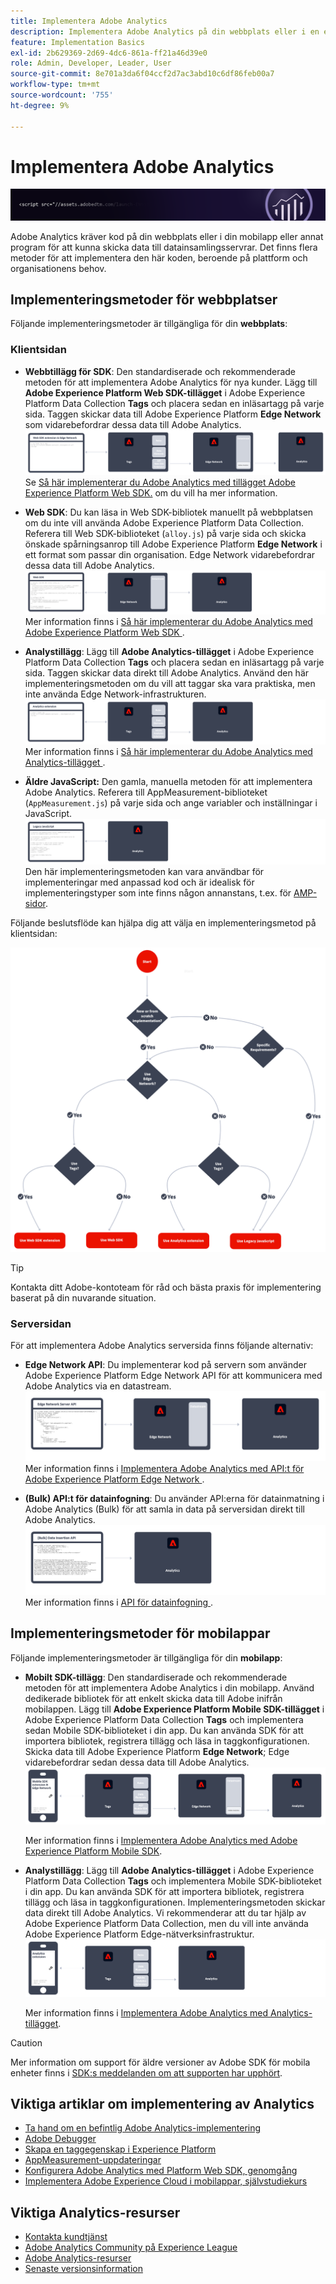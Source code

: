 ```yaml
---
title: Implementera Adobe Analytics
description: Implementera Adobe Analytics på din webbplats eller i en egenskap eller app.
feature: Implementation Basics
exl-id: 2b629369-2d69-4dc6-861a-ff21a46d39e0
role: Admin, Developer, Leader, User
source-git-commit: 8e701a3da6f04ccf2d7ac3abd10c6df86feb00a7
workflow-type: tm+mt
source-wordcount: '755'
ht-degree: 9%

---
```


# Implementera Adobe Analytics

![Banderoll](../../assets/doc_banner_implement.png)

Adobe Analytics kräver kod på din webbplats eller i din mobilapp eller annat program för att kunna skicka data till datainsamlingsservrar. Det finns flera metoder för att implementera den här koden, beroende på plattform och organisationens behov.

## Implementeringsmetoder för webbplatser

Följande implementeringsmetoder är tillgängliga för din **webbplats**:

### Klientsidan

* **Webbtillägg för SDK**: Den standardiserade och rekommenderade metoden för att implementera Adobe Analytics för nya kunder. Lägg till **Adobe Experience Platform Web SDK-tillägget** i Adobe Experience Platform Data Collection **Tags** och placera sedan en inläsartagg på varje sida. Taggen skickar data till Adobe Experience Platform **Edge Network** som vidarebefordrar dessa data till Adobe Analytics.
  ![Webbtillägg för SDK](./assets/websdk-extension-implementation.png)
Se [Så här implementerar du Adobe Analytics med tillägget Adobe Experience Platform Web SDK.](./aep-edge/overview.md) om du vill ha mer information.

* **Web SDK**: Du kan läsa in Web SDK-bibliotek manuellt på webbplatsen om du inte vill använda Adobe Experience Platform Data Collection. Referera till Web SDK-biblioteket (`alloy.js`) på varje sida och skicka önskade spårningsanrop till Adobe Experience Platform **Edge Network** i ett format som passar din organisation. Edge Network vidarebefordrar dessa data till Adobe Analytics.
  ![SDK för webben](./assets/websdk-implementation.png)
Mer information finns i [ Så här implementerar du Adobe Analytics med Adobe Experience Platform Web SDK ](./aep-edge/overview.md) .

* **Analystillägg**: Lägg till **Adobe Analytics-tillägget** i Adobe Experience Platform Data Collection **Tags** och placera sedan en inläsartagg på varje sida. Taggen skickar data direkt till Adobe Analytics. Använd den här implementeringsmetoden om du vill att taggar ska vara praktiska, men inte använda Edge Network-infrastrukturen.
  ![Adobe Analytics-tillägg](./assets/analytics-extension-implementation.png)
Mer information finns i [ Så här implementerar du Adobe Analytics med Analytics-tillägget ](launch/overview.md) .

* **Äldre JavaScript:** Den gamla, manuella metoden för att implementera Adobe Analytics. Referera till AppMeasurement-biblioteket (`AppMeasurement.js`) på varje sida och ange variabler och inställningar i JavaScript.
  ![Så här implementerar du Adobe Analytics med äldre JavaScript](./assets/appmeasurement-implementation.png)
Den här implementeringsmetoden kan vara användbar för implementeringar med anpassad kod och är idealisk för implementeringstyper som inte finns någon annanstans, t.ex. för [AMP-sidor](other/amp.md).

Följande beslutsflöde kan hjälpa dig att välja en implementeringsmetod på klientsidan:

![Ett beslutsträd för att välja en implementeringsmetod, vilket beskrivs i det här avsnittet.](./assets/decision-tree.png)


>[!TIP]
>
>Kontakta ditt Adobe-kontoteam för råd och bästa praxis för implementering baserat på din nuvarande situation.

### Serversidan

För att implementera Adobe Analytics serversida finns följande alternativ:

* **Edge Network API**: Du implementerar kod på servern som använder Adobe Experience Platform Edge Network API för att kommunicera med Adobe Analytics via en datastream.
  ![Implementering på serversidan](assets/edge-network-server-api.svg)
Mer information finns i [ Implementera Adobe Analytics med API:t för Adobe Experience Platform Edge Network ](/help/implement/aep-edge/api/overview.md) .

* **(Bulk) API:t för datainfogning**: Du använder API:erna för datainmatning i Adobe Analytics (Bulk) för att samla in data på serversidan direkt till Adobe Analytics.
  ![API:er för datainfogning](assets/analytics-apis.png)
Mer information finns i [ API för datainfogning ](../import/c-data-insertion-api/c-data-insertion-api.md) .

## Implementeringsmetoder för mobilappar

Följande implementeringsmetoder är tillgängliga för din **mobilapp**:

* **Mobilt SDK-tillägg**: Den standardiserade och rekommenderade metoden för att implementera Adobe Analytics i din mobilapp. Använd dedikerade bibliotek för att enkelt skicka data till Adobe inifrån mobilappen. Lägg till **Adobe Experience Platform Mobile SDK-tillägget** i Adobe Experience Platform Data Collection **Tags** och implementera sedan Mobile SDK-biblioteket i din app. Du kan använda SDK för att importera bibliotek, registrera tillägg och läsa in taggkonfigurationen. Skicka data till Adobe Experience Platform **Edge Network**; Edge vidarebefordrar sedan dessa data till Adobe Analytics.
  ![Mobile SDK-tillägg](./assets/mobilesdk-extension.png)

  Mer information finns i [Implementera Adobe Analytics med Adobe Experience Platform Mobile SDK](../implement/aep-edge/mobile-sdk/overview.md).

* **Analystillägg**: Lägg till **Adobe Analytics-tillägget** i Adobe Experience Platform Data Collection **Tags** och implementera Mobile SDK-biblioteket i din app. Du kan använda SDK för att importera bibliotek, registrera tillägg och läsa in taggkonfigurationen. Implementeringsmetoden skickar data direkt till Adobe Analytics. Vi rekommenderar att du tar hjälp av Adobe Experience Platform Data Collection, men du vill inte använda Adobe Experience Platform Edge-nätverksinfrastruktur.
  ![Analystillägg](./assets/mobilesdk-analytics-extension.png)

  Mer information finns i [Implementera Adobe Analytics med Analytics-tillägget](../implement/aep-edge/mobile-sdk/overview.md).


>[!CAUTION]
>
>Mer information om support för äldre versioner av Adobe SDK för mobila enheter finns i [SDK:s meddelanden om att supporten har upphört](https://developer.adobe.com/client-sdks/resources/sdks-end-of-support/).

## Viktiga artiklar om implementering av Analytics

* [Ta hand om en befintlig Adobe Analytics-implementering](/help/implement/prepare/existing-implementation.md)
* [Adobe Debugger](validate/debugger.md)
* [Skapa en taggegenskap i Experience Platform](launch/create-analytics-property.md)
* [AppMeasurement-uppdateringar](appmeasurement-updates.md)
* [Konfigurera Adobe Analytics med Platform Web SDK, genomgång](https://experienceleague.adobe.com/docs/platform-learn/implement-web-sdk/applications-setup/setup-analytics.html?lang=sv-SE)
* [Implementera Adobe Experience Cloud i mobilappar, självstudiekurs](https://experienceleague.adobe.com/docs/platform-learn/implement-mobile-sdk/overview.html?lang=sv-SE)


## Viktiga Analytics-resurser

* [Kontakta kundtjänst](https://experienceleague.adobe.com/sv?support-solution=Analytics&amp;lang=sv#support)
* [Adobe Analytics Community på Experience League](https://experienceleaguecommunities.adobe.com/t5/adobe-analytics/ct-p/adobe-analytics-community)
* [Adobe Analytics-resurser](https://experienceleaguecommunities.adobe.com/t5/adobe-analytics-discussions/adobe-analytics-resources/m-p/276666)
* [Senaste versionsinformation](../release-notes/latest.md)
